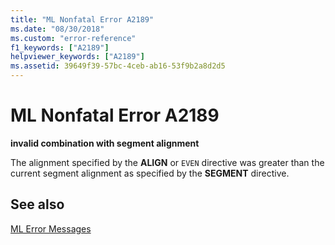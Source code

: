 ```yaml
---
title: "ML Nonfatal Error A2189"
ms.date: "08/30/2018"
ms.custom: "error-reference"
f1_keywords: ["A2189"]
helpviewer_keywords: ["A2189"]
ms.assetid: 39649f39-57bc-4ceb-ab16-53f9b2a8d2d5
---
```

# ML Nonfatal Error A2189

**invalid combination with segment alignment**

The alignment specified by the **ALIGN** or `EVEN` directive was greater than the current segment alignment as specified by the **SEGMENT** directive.

## See also

[ML Error Messages](../../assembler/masm/ml-error-messages.md)<br/>
